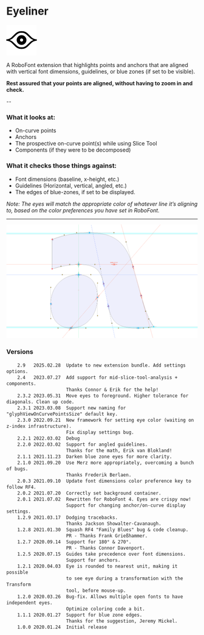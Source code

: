 # Eyeliner

<img src="./../resources/mechanic_icon.png"  width="80">

A RoboFont extension that highlights points and anchors that are aligned with vertical font dimensions, guidelines, or blue zones (if set to be visible).

**Rest assured that your points are aligned, without having to zoom in and check.**

--

### What it looks at:
* On-curve points
* Anchors
* The prospective on-curve point(s) while using Slice Tool
* Components (if they were to be decomposed)

### What it checks those things against:
* Font dimensions (baseline, x-height, etc.)
* Guidelines (Horizontal, vertical, angled, etc.)
* The edges of blue-zones, if set to be displayed.

*Note: The eyes will match the appropriate color of whatever line it’s aligning to, based on the color preferences you have set in RoboFont.*

---

![](./../resources/demo.png)

### Versions
```
	2.9   2025.02.28  Update to new extension bundle. Add settings options.
	2.4   2023.07.27  Add support for mid-slice-tool-analysis + components. 
	                  Thanks Connor & Erik for the help!
	2.3.2 2023.05.31  Move eyes to foreground. Higher tolerance for diagonals. Clean up code. 
	2.3.1 2023.03.08  Support new naming for "glyphViewOnCurvePointsSize" default key. 
	2.3.0 2022.09.21  New framework for setting eye color (waiting on z-index infrastructure). 
	                  Fix display settings bug.
	2.2.1 2022.03.02  Debug 
	2.2.0 2022.03.02  Support for angled guidelines. 
	                  Thanks for the math, Erik van Blokland!
	2.1.1 2021.11.23  Darken blue zone eyes for more clarity. 
	2.1.0 2021.09.20  Use Merz more appropriately, overcoming a bunch of bugs.
	                  Thanks Frederik Berlaen. 
	2.0.3 2021.09.10  Update font dimensions color preference key to follow RF4.    
	2.0.2 2021.07.20  Correctly set background container.    
  	2.0.1 2021.07.02  Rewritten for RoboFont 4. Eyes are crispy now!     
	                  Support for changing anchor/on-curve display settings.       
	1.2.9 2021.03.17  Dodging tracebacks.                              
	                  Thanks Jackson Showalter-Cavanaugh.
	1.2.8 2021.01.30  Squash RF4 "Family Blues" bug & code cleanup.                              
	                  PR - Thanks Frank Grießhammer.
	1.2.7 2020.09.14  Support for 180° & 270°.                              
	                  PR - Thanks Connor Davenport.
	1.2.5 2020.07.15  Guides take precedence over font dimensions.                              
	                  Support for anchors.
	1.2.1 2020.04.03  Eye is rounded to nearest unit, making it possible 
	                  to see eye during a transformation with the Transform 
	                  tool, before mouse-up.
	1.2.0 2020.03.26  Bug-fix. Allows multiple open fonts to have independent eyes. 
	                  Optimize coloring code a bit.
	1.1.1 2020.01.27  Support for blue zone edges. 
	                  Thanks for the suggestion, Jeremy Mickel.
	1.0.0 2020.01.24  Initial release
```
